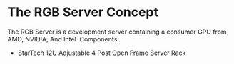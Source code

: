# The RGB Server Concept

The RGB Server is a development server containing a consumer GPU from AMD, NVIDIA, And Intel.
Components:
 - StarTech 12U Adjustable 4 Post Open Frame Server Rack
